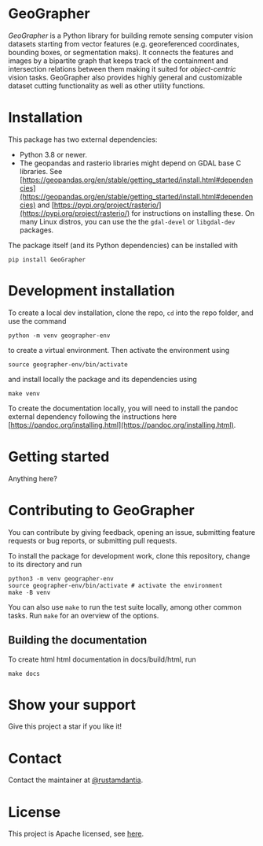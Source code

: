 # GeoGrapher

*GeoGrapher* is a Python library for building remote sensing
computer vision datasets starting from vector features (e.g. georeferenced coordinates,
bounding boxes, or segmentation maks). It connects the features and images
by a bipartite graph that keeps track of
the containment and intersection relations between them making it
suited for *object-centric* vision tasks. GeoGrapher also provides highly
general and customizable dataset cutting functionality as well as other utility
functions.

# Installation

This package has two external dependencies:
- Python 3.8 or newer.
- The geopandas and rasterio libraries might depend on GDAL base C libraries.
See [https://geopandas.org/en/stable/getting_started/install.html#dependencies](https://geopandas.org/en/stable/getting_started/install.html#dependencies)
and [https://pypi.org/project/rasterio/](https://pypi.org/project/rasterio/)
for instructions on installing these. On many Linux distros, you can use the
the `gdal-devel` or `libgdal-dev` packages.

The package itself (and its Python dependencies) can be installed with

```
pip install GeoGrapher
```

# Development installation
To create a local dev installation, clone the repo, `cd` into the repo folder,
and use the command

`python -m venv geographer-env`

to create a virtual environment. Then activate the environment using

`source geographer-env/bin/activate`

and install locally the package and its dependencies using

`make venv`

To create the documentation locally, you will need to install
the pandoc external dependency following the instructions here
[https://pandoc.org/installing.html](https://pandoc.org/installing.html).

# Getting started
Anything here?

# Contributing to GeoGrapher

You can contribute by giving feedback, opening an issue, submitting
feature requests or bug reports, or submitting pull requests.

To install the package for development work, clone this repository,
change to its directory and run

```
python3 -m venv geographer-env
source geographer-env/bin/activate # activate the environment
make -B venv
```

You can also use `make` to run the test suite locally, among other
common tasks. Run `make` for an overview of the options.

## Building the documentation
To create html html documentation in docs/build/html, run
```
make docs
```

# Show your support
Give this project a star if you like it!

# Contact
Contact the maintainer at [@rustamdantia](https://github.com/rustamdantia).

# License
This project is Apache licensed, see [here](LICENSE).
